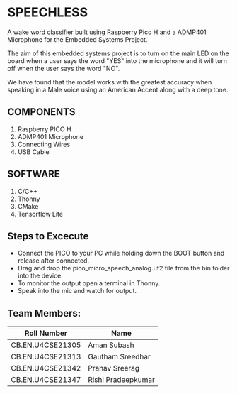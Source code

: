 # **SPEECHLESS**

A wake word classifier built using Raspberry Pico H and a ADMP401 Microphone for the Embedded Systems Project.

The aim of this embedded systems project is to turn on the main LED on the board when a user says the word "YES" into the microphone and it will turn off when the user says the word "NO".

We have found that the model works with the greatest accuracy when speaking in a Male voice using an American Accent along with a deep tone.

## COMPONENTS

1. Raspberry PICO H
2. ADMP401 Microphone
3. Connecting Wires
4. USB Cable

## SOFTWARE

1. C/C++
2. Thonny
3. CMake
4. Tensorflow Lite

## Steps to Excecute
 * Connect the PICO to your  PC while holding down the BOOT button and release after connected.
 * Drag and drop the pico_micro_speech_analog.uf2 file from the bin folder into the device.
 * To monitor the output open a terminal in Thonny.
 * Speak into the mic and watch for output.


## Team Members:

| Roll Number          | Name                 |
|----------------------|----------------------|
| CB.EN.U4CSE21305     | Aman Subash          |
| CB.EN.U4CSE21313     | Gautham Sreedhar     |
| CB.EN.U4CSE21342     | Pranav Sreerag       |
| CB.EN.U4CSE21347     | Rishi Pradeepkumar   |
